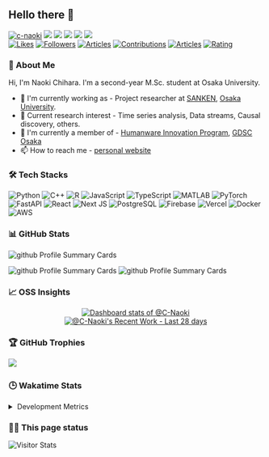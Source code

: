 ## Hello there 👋

<p align="left">
  <a href="https://github.com/c-naoki/c-naoki/"><img height="20" src="https://komarev.com/ghpvc/?username=c-naoki&style=plastic" alt="c-naoki"/></a>
  <a href="https://github.com/c-naoki"><img height="20" src="https://img.shields.io/github/followers/c-naoki?label=followers&logo=github&style=plastic"/></a>
  <a href="https://github.com/c-naoki"><img height="20" src="https://img.shields.io/github/stars/c-naoki?logo=github&style=plastic"/></a>
  <a href="http://x.com/c_naoki88"><img height="20" src="https://img.shields.io/badge/X-c__naoki88-999999.svg?style=plastic&logo=x"/></a>
  <a href="https://www.linkedin.com/in/c-naoki"><img height="20" src="https://img.shields.io/badge/LinkedIn-c--naoki-%230A66C2.svg?style=plastic&logo=LinkedIn&logoColor=white"/></a>
  <a href="https://c-naoki.vercel.app/"><img height="20" src="https://img.shields.io/badge/website-visit-027B58?logo=codepen&style=plastic"/></a></br>
  <a href="https://zenn.dev/naoki0103"><img height="20" src="https://badgen.org/img/zenn/naoki0103/likes?style=plastic" alt="Likes"/></a>
  <a href="https://zenn.dev/naoki0103"><img height="20" src="https://badgen.org/img/zenn/naoki0103/followers?style=plastic" alt="Followers" /></a>
  <a href="https://zenn.dev/naoki0103"><img height="20" src="https://badgen.org/img/zenn/naoki0103/articles?style=plastic" alt="Articles" /></a>
  <a href="https://qiita.com/c-naoki"><img height="20" src="https://badgen.org/img/qiita/C-naoki/contributions?style=plastic" alt="Contributions"/></a>
  <a href="https://qiita.com/c-naoki"><img height="20" src="https://badgen.org/img/qiita/c-naoki/articles?style=plastic" alt="Articles" /></a>
  <a href="https://atcoder.jp/users/c_naoki?contestType=algo"><img height="20" src="https://badgen.org/img/atcoder/c_naoki/rating/algorithm?style=plastic" alt="Rating" /></a>
</p>

### 🌟 About Me
Hi, I'm Naoki Chihara. I'm a second-year M.Sc. student at Osaka University.
- 🧳 I'm currently working as - Project researcher at <a href="https://www.sanken.osaka-u.ac.jp/en/" target="_blank">SANKEN</a>, <a href="https://www.sanken.osaka-u.ac.jp/en/" target="_blank">Osaka University</a>.
- 🌱 Current research interest -  Time series analysis, Data streams, Causal discovery, others.
- 👥 I'm currently a member of - <a href="https://www.humanware.osaka-u.ac.jp/en/" target="_blank">Humanware Innovation Program</a>, <a href="https://gdsc-osaka.jp/" target="_blank">GDSC Osaka</a>
- 📫 How to reach me - <a href="https://c-naoki.vercel.app/" target="_blank">personal website</a>

### 🛠️ Tech Stacks
![Python](https://img.shields.io/badge/python-3670A0?style=for-the-badge&logo=python&logoColor=ffdd54&style=plastic)
![C++](https://img.shields.io/badge/c++-%2300599C.svg?style=for-the-badge&logo=c%2B%2B&logoColor=white&style=plastic)
![R](https://img.shields.io/badge/R-276DC3?style=for-the-badge&logo=r&logoColor=white&style=plastic)
![JavaScript](https://img.shields.io/badge/JavaScript-F7DF1E?style=for-the-badge&logo=javascript&logoColor=black&style=plastic)
![TypeScript](https://img.shields.io/badge/TypeScript-3178C6?style=for-the-badge&logo=typescript&logoColor=white&style=plastic)
![MATLAB](https://img.shields.io/badge/MATLAB-e16737?style=for-the-badge&logo=matlab&logoColor=white&style=plastic)
![PyTorch](https://img.shields.io/badge/PyTorch-%23EE4C2C.svg?style=for-the-badge&logo=PyTorch&logoColor=white&style=plastic)
![FastAPI](https://img.shields.io/badge/FastAPI-005571?style=for-the-badge&logo=fastapi&style=plastic)
![React](https://img.shields.io/badge/React-20232A?style=for-the-badge&logo=react&logoColor=61DAFB&style=plastic)
![Next JS](https://img.shields.io/badge/Next.js-000000?style=for-the-badge&logo=next.js&logoColor=white&style=plastic)
![PostgreSQL](https://img.shields.io/badge/PostgreSQL-316192?style=for-the-badge&logo=postgresql&logoColor=white&style=plastic)
![Firebase](https://img.shields.io/badge/Firebase-FFCA28?style=for-the-badge&logo=firebase&logoColor=black&style=plastic)
![Vercel](https://img.shields.io/badge/Vercel-000000?style=for-the-badge&logo=vercel&logoColor=white&style=plastic)
![Docker](https://img.shields.io/badge/Docker-2496ED?style=for-the-badge&logo=docker&logoColor=white&style=plastic)
![AWS](https://img.shields.io/badge/AWS-232F3E?style=for-the-badge&logo=amazon-web-services&logoColor=white&style=plastic)


### 📊 GitHub Stats
<span>
  <img alt="github Profile Summary Cards" height="270" src="https://github-readme-streak-stats.herokuapp.com/?user=C-Naoki&theme=onedark" />
</span>
<p>
  <span>
    <img alt="github Profile Summary Cards" height="197.5" src="https://github-readme-stats.vercel.app/api/top-langs/?username=C-Naoki&hide=jupyter%20notebook&theme=onedark" />
  </span>
  <span>
    <img alt="github Profile Summary Cards" height="197.5" src="https://github-readme-stats.vercel.app/api?username=C-Naoki&count_private=true&show_icons=true&theme=onedark" />
  </span>
</p>

### 📈 OSS Insights

<!-- Copy-paste in your Readme.md file -->

<a href="https://next.ossinsight.io/widgets/official/compose-user-dashboard-stats?user_id=74347818" target="_blank" style="display: block" align="center">
  <picture>
    <source media="(prefers-color-scheme: dark)" srcset="https://next.ossinsight.io/widgets/official/compose-user-dashboard-stats/thumbnail.png?user_id=74347818&image_size=auto&color_scheme=dark" width="685" height="auto">
    <img alt="Dashboard stats of @C-Naoki" src="https://next.ossinsight.io/widgets/official/compose-user-dashboard-stats/thumbnail.png?user_id=74347818&image_size=auto&color_scheme=light" width="685" height="auto">
  </picture>
</a>

<!-- Made with [OSS Insight](https://ossinsight.io/) -->

<!-- Copy-paste in your Readme.md file -->

<a href="https://next.ossinsight.io/widgets/official/compose-currently-working-on?activity_type=all&user_id=74347818" target="_blank" style="display: block" align="center">
  <picture>
    <source media="(prefers-color-scheme: dark)" srcset="https://next.ossinsight.io/widgets/official/compose-currently-working-on/thumbnail.png?activity_type=all&user_id=74347818&image_size=auto&color_scheme=dark" width="497.5" height="auto">
    <img alt="@C-Naoki's Recent Work - Last 28 days" src="https://next.ossinsight.io/widgets/official/compose-currently-working-on/thumbnail.png?activity_type=all&user_id=74347818&image_size=auto&color_scheme=light" width="497.5" height="auto">
  </picture>
</a>

<!-- Made with [OSS Insight](https://ossinsight.io/) -->

### 🏆 GitHub Trophies
![](https://github-trophies.vercel.app/?username=C-Naoki&theme=onedark)

### 🕒 Wakatime Stats
<details>
    <summary>&thinsp;Development Metrics</summary>

<!--START_SECTION:waka-->
![Code Time](http://img.shields.io/badge/Code%20Time-5%20hrs%2013%20mins-blue)

**🐱 My GitHub Data**

> 📦 183.6 kB Used in GitHub's Storage
 >
> 🏆 748 Contributions in the Year 2024
 >
> 🚫 Not Opted to Hire
 >
> 📜 22 Public Repositories
 >
> 🔑 11 Private Repositories
 >
**I'm a Night 🦉**

```text
🌞 Morning                225 commits         ████░░░░░░░░░░░░░░░░░░░░░   16.70 %
🌆 Daytime                421 commits         ████████░░░░░░░░░░░░░░░░░   31.25 %
🌃 Evening                480 commits         █████████░░░░░░░░░░░░░░░░   35.63 %
🌙 Night                  221 commits         ████░░░░░░░░░░░░░░░░░░░░░   16.41 %
```
📅 **I'm Most Productive on Sunday**

```text
Monday                   172 commits         ███░░░░░░░░░░░░░░░░░░░░░░   12.77 %
Tuesday                  193 commits         ████░░░░░░░░░░░░░░░░░░░░░   14.33 %
Wednesday                187 commits         ███░░░░░░░░░░░░░░░░░░░░░░   13.88 %
Thursday                 194 commits         ████░░░░░░░░░░░░░░░░░░░░░   14.40 %
Friday                   191 commits         ████░░░░░░░░░░░░░░░░░░░░░   14.18 %
Saturday                 188 commits         ███░░░░░░░░░░░░░░░░░░░░░░   13.96 %
Sunday                   222 commits         ████░░░░░░░░░░░░░░░░░░░░░   16.48 %
```


📊 **This Week I Spent My Time On**

```text
🕑︎ Time Zone: Asia/Tokyo

💬 Programming Languages:
Markdown                 1 hr 42 mins        ███████████████░░░░░░░░░░   59.78 %
YAML                     56 mins             ████████░░░░░░░░░░░░░░░░░   33.05 %
Git                      5 mins              █░░░░░░░░░░░░░░░░░░░░░░░░   03.20 %
TypeScript               3 mins              █░░░░░░░░░░░░░░░░░░░░░░░░   02.28 %
Other                    2 mins              ░░░░░░░░░░░░░░░░░░░░░░░░░   01.59 %

🔥 Editors:
VS Code                  2 hrs 51 mins       █████████████████████████   100.00 %

🐱‍💻 Projects:
C-Naoki                  2 hrs 34 mins       ███████████████████████░░   90.24 %
image-stitcher           9 mins              █░░░░░░░░░░░░░░░░░░░░░░░░   05.81 %
portfolio                6 mins              █░░░░░░░░░░░░░░░░░░░░░░░░   03.95 %

💻 Operating System:
Mac                      2 hrs 51 mins       █████████████████████████   100.00 %
```

**I Mostly Code in Python**

```text
Python                   12 repos            ██████████░░░░░░░░░░░░░░░   41.38 %
Jupyter Notebook         9 repos             ████████░░░░░░░░░░░░░░░░░   31.03 %
Shell                    2 repos             ██░░░░░░░░░░░░░░░░░░░░░░░   06.90 %
TypeScript               2 repos             ██░░░░░░░░░░░░░░░░░░░░░░░   06.90 %
Go                       1 repo              █░░░░░░░░░░░░░░░░░░░░░░░░   03.45 %
```



**Timeline**

![Lines of Code chart](https://raw.githubusercontent.com/C-Naoki/C-Naoki/main/assets/bar_graph.png)


 Last Updated on 03/10/2024 18:02:02 UTC
<!--END_SECTION:waka-->

</details>

### 💁‍♂️ This page status

<div align="left">
    <img alt="Visitor Stats"
        src="https://widgetbite.com/stats/c-naoki"/>
</div>
